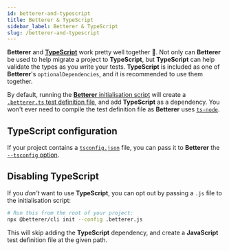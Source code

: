 ```yaml
---
id: betterer-and-typescript
title: Betterer & TypeScript
sidebar_label: Betterer & TypeScript
slug: /betterer-and-typescript
---
```


**Betterer** and [**TypeScript**](https://www.typescriptlang.org/) work pretty well together 💖. Not only can **Betterer** be used to help migrate a project to **TypeScript**, but **TypeScript** can help validate the types as you write your tests. **TypeScript** is included as one of **Betterer**'s `optionalDependencies`, and it is recommended to use them together.

By default, running the [**Betterer** initialisation script](./installation#adding-betterer-to-your-project) will create a [`.betterer.ts` test definition file](./test-definition-file), and add **TypeScript** as a dependency. You won't ever need to compile the test definition file as **Betterer** uses [`ts-node`](https://github.com/TypeStrong/ts-node).

## TypeScript configuration

If your project contains a [`tsconfig.json`](https://www.typescriptlang.org/docs/handbook/compiler-options.html) file, you can pass it to **Betterer** the [`--tsconfig` option](./running-betterer#start-options).

## Disabling TypeScript

If you _don't_ want to use **TypeScript**, you can opt out by passing a `.js` file to the initialisation script:

```bash
# Run this from the root of your project:
npx @betterer/cli init --config .betterer.js
```

This will skip adding the **TypeScript** dependency, and create a **JavaScript** test definition file at the given path.
